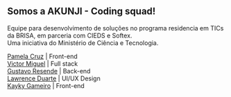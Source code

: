 ## Somos a AKUNJI - Coding squad!

Equipe para desenvolvimento de soluções no programa residencia em TICs da BRISA, em parceria com CIEDS e Softex.<br>
Uma iniciativa do Ministério de Ciência e Tecnologia.

[Pamela Cruz](https://github.com/pmlcrz) | Front-end
<br>
[Victor Miguel](https://github.com/vtr363) | Full stack
<br>
[Gustavo Resende](https://github.com/Naufra1) | Back-end
<br>
[Lawrence Duarte](https://github.com/lawrenceduarte) | UI/UX Design
<br>
[Kayky Gameiro](https://github.com/Kaykygameiro01) | Front-end
